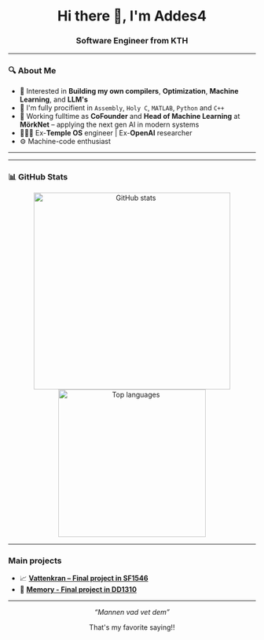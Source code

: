 <h1 align="center">Hi there 👋, I'm Addes4</h1>
<h3 align="center">Software Engineer from KTH </h3>

---

### 🔍 About Me

- 🧠 Interested in **Building my own compilers**, **Optimization**, **Machine Learning**, and **LLM's**
- 🧮 I'm fully procifient in `Assembly`, `Holy C`, `MATLAB`, `Python` and `C++`
- 🌊 Working fulltime as **CoFounder** and **Head of Machine Learning** at **MörkNet** – applying the next gen AI in modern systems
- 👨🏻‍💻 Ex-**Temple OS** engineer | Ex-**OpenAI** researcher
- ⚙️ Machine-code enthusiast

---
---

### 📊 GitHub Stats

<p align="center">
  <img src="https://github-readme-stats.vercel.app/api?username=addes4&show_icons=true&theme=default" alt="GitHub stats" width="400"/>
  <img src="https://github-readme-stats.vercel.app/api/top-langs/?username=addes4&layout=compact&theme=default" alt="Top languages" width="300"/>
</p>

---

### Main projects

- 📈 [**Vattenkran – Final project in SF1546**](https://github.com/addes4/numerical-methods-final-project)
- 👾 [**Memory - Final project in DD1310**](https://github.com/addes4/Python-project)

---


<p align="center">
  <i>“Mannen vad vet dem”</i>
</p>
<p align="center">
  That's my favorite saying!!
</p>
